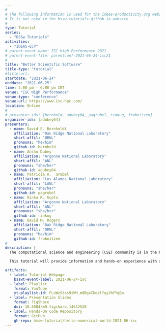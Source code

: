 ```yaml
---
#
# The following information is used for the ideas-productivity.org website only.
# It is not used in the bssw-tutorials.github.io website.
#
type: Tutorial
series:
  - "BSSw Tutorials"
activities:
  - "IDEAS-ECP"
# parent-event-name: ISC High Performance 2021
# parent-event-file: parentconf-2021-06-24-isc21
#
title: "Better Scientific Software"
title-type: "tutorial"
#title-url:
startdate: "2021-06-24"
enddate: "2021-06-25"
time: 2:00 pm - 6:00 pm CET
venue: "ISC High Performance"
venue-type: "conference"
venue-url: https://www.isc-hpc.com/
location: Online
#
# presenter-ids: [bernhold, adubey64, pagrubel, rinkug, frobnitzem]
organizer-ids: [adubey64]
presenters:
  - name: David E. Bernholdt
    affiliation: "Oak Ridge National Laboratory"
    short-affil: "ORNL"
    pronouns: "he/him"
    github-id: bernhold
  - name: Anshu Dubey
    affiliation: "Argonne National Laboratory"
    short-affil: "ANL"
    pronouns: "she/her"
    github-id: adubey64
  - name: Patricia A.  Grubel
    affiliation: "Los Alamos National Laboratory"
    short-affil: "LANL"
    pronouns: "she/her"
    github-id: pagrubel
  - name: Rinku K. Gupta
    affiliation: "Argonne National Laboratory"
    short-affil: "ANL"
    pronouns: "she/her"
    github-id: rinkug
  - name: David M. Rogers
    affiliation: "Oak Ridge National Laboratory"
    short-affil: "ORNL"
    pronouns: "he/him"
    github-id: frobnitzem
#
description: |
  The computational science and engineering (CSE) community is in the midst of an extremely challenging period created by the confluence of disruptive changes in computing architectures, demand for greater scientific reproducibility, and new opportunities for greatly improved simulation capabilities, especially through coupling physics and scales.  Computer architecture changes require new software design and implementation strategies, including significant refactoring of existing code. Reproducibility demands require more rigor across the entire software endeavor. Code coupling requires aggregate team interactions including integration of software processes and practices.  These challenges demand large investments in scientific software development and improved practices.  Focusing on improved developer productivity and software sustainability is both urgent and essential.

  This tutorial will provide information and hands-on experience with software practices, processes, and tools explicitly tailored for CSE.  Goals are improving the productivity of those who develop CSE software and increasing the sustainability of software artifacts.  We discuss practices that are relevant for projects of all sizes, with emphasis on small teams, and on aggregate teams composed of small teams.  Topics include software licensing, effective models, tools, and processes for small teams (including agile workflow management), reproducibility, and scientific software testing (including automated testing and continuous integration).

artifacts:
  - label: Tutorial Webpage
    bsswt-event-label: 2021-06-24-isc
  - label: Playlist
    format: YouTube
    yt-playlist-id: PLuWzStas9iWH_mdBg4Ckqxlfqy3hfYgBa
  - label: Presentation Slides
    format: FigShare
    doi: 10.6084/m9.figshare.14642520
  - label: Hands-On Code Repository
    format: GitHub
    gh-repo: bssw-tutorial/hello-numerical-world-2021-06-isc
---
```


